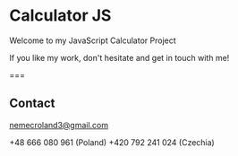 # Calculator JS

Welcome to my JavaScript Calculator Project

If you like my work, don't hesitate and get in touch with me!

===

## Contact

nemecroland3@gmail.com

+48 666 080 961 (Poland)
+420 792 241 024 (Czechia)
